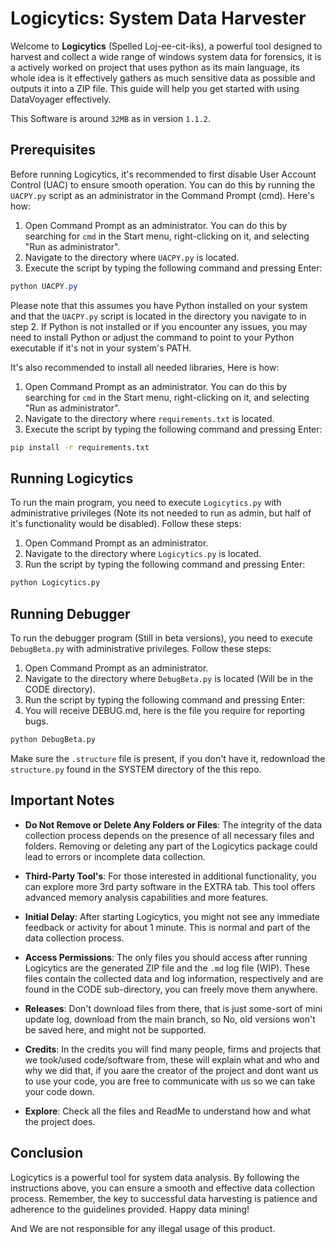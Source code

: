 # Logicytics: System Data Harvester

Welcome to **Logicytics** (Spelled Loj-ee-cit-iks), a powerful tool designed to harvest and collect a wide range of windows system data for forensics, it is a actively worked on project that uses python as its main language, its whole idea is it effectively gathers as much sensitive data as possible and outputs it into a ZIP file. This guide will help you get started with using DataVoyager effectively.

This Software is around `32MB` as in version `1.1.2`.

## Prerequisites

Before running Logicytics, it's recommended to first disable User Account Control (UAC) to ensure smooth operation. You can do this by running the `UACPY.py` script as an administrator in the Command Prompt (cmd). Here's how:

1. Open Command Prompt as an administrator. You can do this by searching for `cmd` in the Start menu, right-clicking on it, and selecting "Run as administrator".
2. Navigate to the directory where `UACPY.py` is located.
3. Execute the script by typing the following command and pressing Enter:

```powershell
python UACPY.py
```

Please note that this assumes you have Python installed on your system and that the `UACPY.py` script is located in the directory you navigate to in step 2. If Python is not installed or if you encounter any issues, you may need to install Python or adjust the command to point to your Python executable if it's not in your system's PATH.

It's also recommended to install all needed libraries, Here is how:

1. Open Command Prompt as an administrator. You can do this by searching for `cmd` in the Start menu, right-clicking on it, and selecting "Run as administrator".
2. Navigate to the directory where `requirements.txt` is located.
3. Execute the script by typing the following command and pressing Enter:

```cmd
pip install -r requirements.txt
```

## Running Logicytics

To run the main program, you need to execute `Logicytics.py` with administrative privileges (Note its not needed to run as admin, but half of it's functionality would be disabled). Follow these steps:

1. Open Command Prompt as an administrator.
2. Navigate to the directory where `Logicytics.py` is located.
3. Run the script by typing the following command and pressing Enter:

```cmd
python Logicytics.py
```

## Running Debugger

To run the debugger program (Still in beta versions), you need to execute `DebugBeta.py` with administrative privileges. Follow these steps:

1. Open Command Prompt as an administrator.
2. Navigate to the directory where `DebugBeta.py` is located (Will be in the CODE directory).
3. Run the script by typing the following command and pressing Enter:
4. You will receive DEBUG.md, here is the file you require for reporting bugs.

```cmd
python DebugBeta.py
```

Make sure the `.structure` file is present, if you don't have it, redownload the `structure.py` found in the SYSTEM directory of the this repo.

## Important Notes

- **Do Not Remove or Delete Any Folders or Files**: The integrity of the data collection process depends on the presence of all necessary files and folders. Removing or deleting any part of the Logicytics package could lead to errors or incomplete data collection.

- **Third-Party Tool's**: For those interested in additional functionality, you can explore more 3rd party software in the EXTRA tab. This tool offers advanced memory analysis capabilities and more features.

- **Initial Delay**: After starting Logicytics, you might not see any immediate feedback or activity for about 1 minute. This is normal and part of the data collection process.

- **Access Permissions**: The only files you should access after running Logicytics are the generated ZIP file and the `.md` log file (WIP). These files contain the collected data and log information, respectively and are found in the CODE sub-directory, you can freely move them anywhere.

- **Releases**: Don't download files from there, that is just some-sort of mini update log, download from the main branch, so No, old versions won't be saved here, and might not be supported.

- **Credits**: In the credits you will find many people, firms and projects that we took/used code/software from, these will explain what and who and why we did that, if you aare the creator of the project and dont want us to use your code, you are free to communicate with us so we can take your code down.

- **Explore**: Check all the files and ReadMe to understand how and what the project does.


## Conclusion

Logicytics is a powerful tool for system data analysis. By following the instructions above, you can ensure a smooth and effective data collection process. Remember, the key to successful data harvesting is patience and adherence to the guidelines provided. Happy data mining!

And We are not responsible for any illegal usage of this product.
